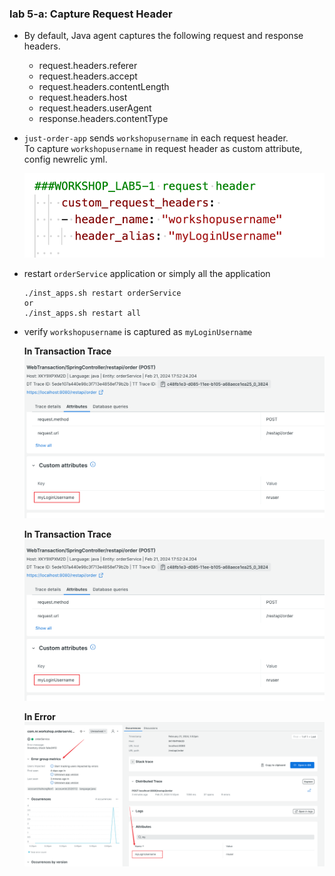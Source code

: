 ### lab 5-a: Capture Request Header

- By default, Java agent captures the following request and response headers. 

    - request.headers.referer
    - request.headers.accept
    - request.headers.contentLength
    - request.headers.host
    - request.headers.userAgent
    - response.headers.contentType    

- `just-order-app` sends `workshopusername` in each request header.   
   To capture `workshopusername` in request header as custom attribute, config newrelic yml. 

    ![Lab Diagram](../assets/images/captureHeaders.png)

- restart `orderService` application or simply all the application

    ```
    ./inst_apps.sh restart orderService
    or
    ./inst_apps.sh restart all    
    ```

- verify `workshopusername` is captured as `myLoginUsername`  

    **In Transaction Trace**
    ![Lab Diagram](../assets/images/customHeaderAttribute.png)

    **In Transaction Trace**
    ![Lab Diagram](../assets/images/customHeaderAttribute.png)

    **In Error**
    ![Lab Diagram](../assets/images/customHeaderAttributeError.png)    